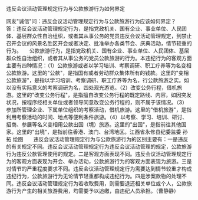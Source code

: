 违反会议活动管理规定行为与公款旅游行为如何界定

网友"诚信"问：违反会议活动管理规定行为与公款旅游行为应该如何界定？　　答：违反会议活动管理规定行为，是指党政机关、国有企业、事业单位、人民团体、基层群众性自治组织，或者其从事公务的党员违反会议活动管理规定，到禁止召开会议的风景名胜区开会或者决定、批准举办各类节会、庆典活动，情节较重的行为。　　公款旅游行为，是指党政机关、国有企业、事业单位、人民团体、基层群众性自治组织，或者其从事公务的党员公款旅游的行为。本违纪行为的客观方面主要有四种情况：（1）公款旅游或者以学习培训、考察调研、职工疗养等为名变相公款旅游。这里的"公款"，是指国有或者劳动群众集体所有的钱款。这里的"变相公款旅游"，是指以学习培训、考察调研、职工疗养等为名，行公款旅游之实。如以没有实际意义的考察调研为名，四处观光游览。（2）改变公务行程，借机旅游。这里的"改变公务行程"，是指擅自改变公务行程的既定路线、内容，如因突发状况，按程序经相关单位或者领导同意改变公务行程的，则不属于该情况。（3）参加所管理企业、下属单位组织的考察活动，借机旅游。这里的"借机旅游"，是指利用考察活动的时间、地点等便利条件旅游。（4）以考察、学习、培训、研讨、招商、参展等名义变相用公款出国（境）旅游。这里的"出国"，是指前往其他国家。这里的"出境"，是指前往香港、澳门、台湾地区。江西省永修县纪委监委
孙拓
绘图　　违反会议活动管理规定行为与公款旅游行为的区别主要有：一是违反的有关规定不同。违反会议活动管理规定行为违反会议活动管理的规定，公款旅游行为违反公款管理使用的规定。二是客观方面表现不同。违反会议活动管理规定行为的客观方面表现为开会、举办活动，公款旅游行为的客观方面表现为旅游。三是对情节的严重程度要求不同。违反会议活动管理规定行为需要达到情节较重才构成违纪行为，公款旅游行为无论情节轻重都构成违纪行为。四是涉案款物的处理不同。违反会议活动管理规定行为若收取费用，则需要退还相关单位或个人，公款旅游行为产生的相关旅游费用，均需要予以追缴，由违纪人员承担。（曹静静）
